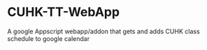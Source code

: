 # CUHK-TT-WebApp

A google Appscript webapp/addon that gets and adds CUHK class schedule to google calendar
